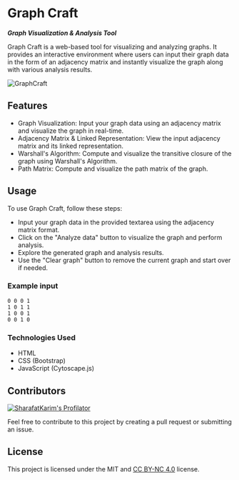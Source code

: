 # Graph Craft
***Graph Visualization & Analysis Tool***

Graph Craft is a web-based tool for visualizing and analyzing graphs. It provides an interactive environment where users can input their graph data in the form of an adjacency matrix and instantly visualize the graph along with various analysis results.

![GraphCraft](https://socialify.git.ci/SharafatKarim/GraphCraft/image?description=1&descriptionEditable=Graph%20Visualization%20%26%20Analysis%20Tool&font=Source%20Code%20Pro&forks=1&issues=1&language=1&name=1&pattern=Circuit%20Board&pulls=1&stargazers=1&theme=Auto)

## Features

- Graph Visualization: Input your graph data using an adjacency matrix and visualize the graph in real-time.
- Adjacency Matrix & Linked Representation: View the input adjacency matrix and its linked representation.
- Warshall's Algorithm: Compute and visualize the transitive closure of the graph using Warshall's Algorithm.
- Path Matrix: Compute and visualize the path matrix of the graph.

## Usage

To use Graph Craft, follow these steps:

- Input your graph data in the provided textarea using the adjacency matrix format.
- Click on the "Analyze data" button to visualize the graph and perform analysis.
- Explore the generated graph and analysis results.
- Use the "Clear graph" button to remove the current graph and start over if needed.

### Example input

```
0 0 0 1
1 0 1 1
1 0 0 1
0 0 1 0
```

### Technologies Used

- HTML
- CSS (Bootstrap)
- JavaScript (Cytoscape.js)

## Contributors

[![SharafatKarim's Profilator](https://profilator.deno.dev/SharafatKarim?v=1.0.0.alpha.4)](https://github.com/SharafatKarim)

Feel free to contribute to this project by creating a pull request or submitting an issue.

## License

This project is licensed under the MIT and [CC BY-NC 4.0](https://creativecommons.org/licenses/by-nc/4.0/) license.
